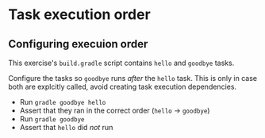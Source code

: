 # Task execution order

## Configuring execuion order

This exercise's `build.gradle` script contains `hello` and `goodbye` tasks.

Configure the tasks so `goodbye` runs _after_ the `hello` task.
This is only in case both are explcitly called, avoid creating task execution dependencies.

- Run `gradle goodbye hello`
- Assert that they ran in the correct order (`hello` -> `goodbye`)
- Run `gradle goodbye`
- Assert that `hello` did _not_ run
